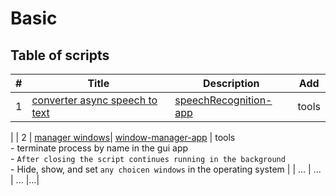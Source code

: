 # Basic
 
## Table of scripts

| # | Title | Description |Add|
|---|-------|----------|----------|
| 1 | [converter async speech to text](./async/converter/async-speech-to-text/README.md) | [speechRecognition-app](./async/converter/async-speech-to-text/main.py) | tools
|
| 2 | [manager windows](./cmd/process/window%20manager/README.md)| [window-manager-app](./cmd/process/window%20manager/window_manager.py) | tools <br> - terminate process by name in the gui app <br> - `After closing the script continues running in the background`  <br> - Hide, show, and set `any choicen windows` in the operating system |
| ... | ... | ... |...|
